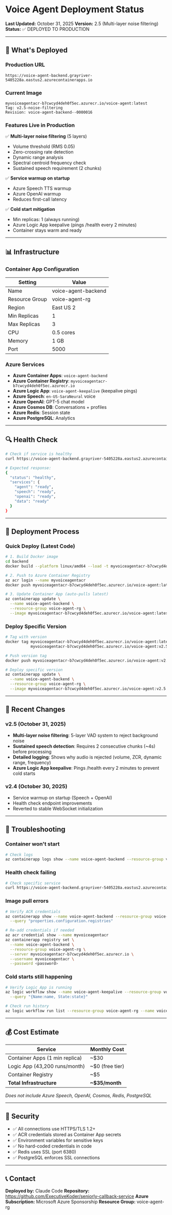 # Voice Agent Deployment Status

**Last Updated:** October 31, 2025
**Version:** 2.5 (Multi-layer noise filtering)
**Status:** ✅ DEPLOYED TO PRODUCTION

---

## 🚀 What's Deployed

### Production URL
```
https://voice-agent-backend.grayriver-5405228a.eastus2.azurecontainerapps.io
```

### Current Image
```
myvoiceagentacr-b7cwcyd4deh0f5ec.azurecr.io/voice-agent:latest
Tag: v2.5-noise-filtering
Revision: voice-agent-backend--0000016
```

### Features Live in Production
✅ **Multi-layer noise filtering** (5 layers)
- Volume threshold (RMS 0.05)
- Zero-crossing rate detection
- Dynamic range analysis
- Spectral centroid frequency check
- Sustained speech requirement (2 chunks)

✅ **Service warmup on startup**
- Azure Speech TTS warmup
- Azure OpenAI warmup
- Reduces first-call latency

✅ **Cold start mitigation**
- Min replicas: 1 (always running)
- Azure Logic App keepalive (pings /health every 2 minutes)
- Container stays warm and ready

---

## 📊 Infrastructure

### Container App Configuration
| Setting | Value |
|---------|-------|
| Name | voice-agent-backend |
| Resource Group | voice-agent-rg |
| Region | East US 2 |
| Min Replicas | 1 |
| Max Replicas | 3 |
| CPU | 0.5 cores |
| Memory | 1 GB |
| Port | 5000 |

### Azure Services
- **Azure Container Apps**: `voice-agent-backend`
- **Azure Container Registry**: `myvoiceagentacr-b7cwcyd4deh0f5ec.azurecr.io`
- **Azure Logic App**: `voice-agent-keepalive` (keepalive pings)
- **Azure Speech**: `en-US-SaraNeural` voice
- **Azure OpenAI**: GPT-5 chat model
- **Azure Cosmos DB**: Conversations + profiles
- **Azure Redis**: Session state
- **Azure PostgreSQL**: Analytics

---

## 🔍 Health Check

```bash
# Check if service is healthy
curl https://voice-agent-backend.grayriver-5405228a.eastus2.azurecontainerapps.io/health

# Expected response:
{
  "status": "healthy",
  "services": {
    "agent": "ready",
    "speech": "ready",
    "openai": "ready",
    "data": "ready"
  }
}
```

---

## 🔄 Deployment Process

### Quick Deploy (Latest Code)
```bash
# 1. Build Docker image
cd backend
docker build --platform linux/amd64 --load -t myvoiceagentacr-b7cwcyd4deh0f5ec.azurecr.io/voice-agent:latest .

# 2. Push to Azure Container Registry
az acr login --name myvoiceagentacr
docker push myvoiceagentacr-b7cwcyd4deh0f5ec.azurecr.io/voice-agent:latest

# 3. Update Container App (auto-pulls latest)
az containerapp update \
  --name voice-agent-backend \
  --resource-group voice-agent-rg \
  --image myvoiceagentacr-b7cwcyd4deh0f5ec.azurecr.io/voice-agent:latest
```

### Deploy Specific Version
```bash
# Tag with version
docker tag myvoiceagentacr-b7cwcyd4deh0f5ec.azurecr.io/voice-agent:latest \
           myvoiceagentacr-b7cwcyd4deh0f5ec.azurecr.io/voice-agent:v2.5

# Push version tag
docker push myvoiceagentacr-b7cwcyd4deh0f5ec.azurecr.io/voice-agent:v2.5

# Deploy specific version
az containerapp update \
  --name voice-agent-backend \
  --resource-group voice-agent-rg \
  --image myvoiceagentacr-b7cwcyd4deh0f5ec.azurecr.io/voice-agent:v2.5
```

---

## 📝 Recent Changes

### v2.5 (October 31, 2025)
- **Multi-layer noise filtering**: 5-layer VAD system to reject background noise
- **Sustained speech detection**: Requires 2 consecutive chunks (~4s) before processing
- **Detailed logging**: Shows why audio is rejected (volume, ZCR, dynamic range, frequency)
- **Azure Logic App keepalive**: Pings /health every 2 minutes to prevent cold starts

### v2.4 (October 30, 2025)
- Service warmup on startup (Speech + OpenAI)
- Health check endpoint improvements
- Reverted to stable WebSocket initialization

---

## 🐛 Troubleshooting

### Container won't start
```bash
# Check logs
az containerapp logs show --name voice-agent-backend --resource-group voice-agent-rg --tail 100
```

### Health check failing
```bash
# Check specific service
curl https://voice-agent-backend.grayriver-5405228a.eastus2.azurecontainerapps.io/health | jq
```

### Image pull errors
```bash
# Verify ACR credentials
az containerapp show --name voice-agent-backend --resource-group voice-agent-rg \
  --query "properties.configuration.registries"

# Re-add credentials if needed
az acr credential show --name myvoiceagentacr
az containerapp registry set \
  --name voice-agent-backend \
  --resource-group voice-agent-rg \
  --server myvoiceagentacr-b7cwcyd4deh0f5ec.azurecr.io \
  --username myvoiceagentacr \
  --password <password>
```

### Cold starts still happening
```bash
# Verify Logic App is running
az logic workflow show --name voice-agent-keepalive --resource-group voice-agent-rg \
  --query "{Name:name, State:state}"

# Check run history
az logic workflow run list --resource-group voice-agent-rg --name voice-agent-keepalive
```

---

## 💰 Cost Estimate

| Service | Monthly Cost |
|---------|-------------|
| Container Apps (1 min replica) | ~$30 |
| Logic App (43,200 runs/month) | ~$0 (free tier) |
| Container Registry | ~$5 |
| **Total Infrastructure** | **~$35/month** |

*Does not include Azure Speech, OpenAI, Cosmos, Redis, PostgreSQL*

---

## 🔐 Security

- ✅ All connections use HTTPS/TLS 1.2+
- ✅ ACR credentials stored as Container App secrets
- ✅ Environment variables for sensitive keys
- ✅ No hard-coded credentials in code
- ✅ Redis uses SSL (port 6380)
- ✅ PostgreSQL enforces SSL connections

---

## 📞 Contact

**Deployed by:** Claude Code
**Repository:** https://github.com/ExecutiveKoder/seniorly-callback-service
**Azure Subscription:** Microsoft Azure Sponsorship
**Resource Group:** voice-agent-rg
